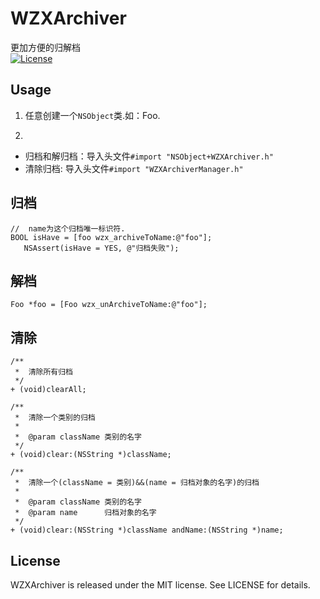 # WZXArchiver
更加方便的归解档<br>
[![License](https://img.shields.io/packagist/l/doctrine/orm.svg)](https://github.com/Wzxhaha/WZXArchiver/blob/master/LICENSE)

## Usage
1. 任意创建一个`NSObject`类.如：Foo.

2. 
- 归档和解归档：导入头文件`#import "NSObject+WZXArchiver.h"`
- 清除归档: 导入头文件`#import "WZXArchiverManager.h"`

## 归档
 ```objc
//  name为这个归档唯一标识符.
BOOL isHave = [foo wzx_archiveToName:@"foo"];
    NSAssert(isHave = YES, @"归档失败");
 ```

## 解档

 ```objc
Foo *foo = [Foo wzx_unArchiveToName:@"foo"];
 ```

## 清除
```objc
/**
 *  清除所有归档
 */
+ (void)clearAll;

/**
 *  清除一个类别的归档
 *
 *  @param className 类别的名字
 */
+ (void)clear:(NSString *)className;

/**
 *  清除一个(className = 类别)&&(name = 归档对象的名字)的归档
 *
 *  @param className 类别的名字
 *  @param name      归档对象的名字
 */
+ (void)clear:(NSString *)className andName:(NSString *)name;
```

## License 

WZXArchiver is released under the MIT license. See LICENSE for details.